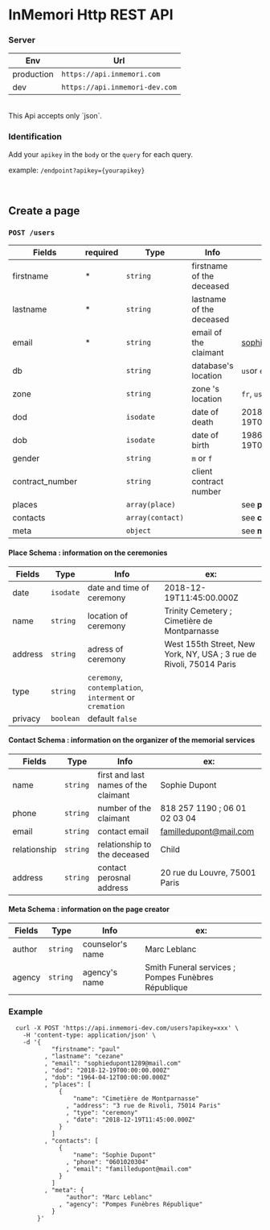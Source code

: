 # InMemori Http REST API  

### Server

| Env        | Url                              |
|------------|----------------------------------|
| production | `https://api.inmemori.com`       |
| dev        | `https://api.inmemori-dev.com`   |

<br/>
This Api accepts only `json`.

### Identification

Add your `apikey` in the `body` or the `query` for each query. 

example: `/endpoint?apikey={yourapikey}`
  
  
<br/>

## Create a page

### `POST /users`


| Fields          | required| Type           | Info                | ex:                            |
|-----------------|---------|----------------|---------------------|--------------------------------|
| firstname       |    *    | `string`       |firstname of the deceased                     |                                |
| lastname        |    *    | `string`       |lastname of the deceased                     |                                |
| email           |    *    | `string`       |email of the claimant                     | sophiedupont1289@mail.com      |
| db             |         | `string`      | database's location       | `us`or `eu`       |
| zone             |         | `string`      | zone 's location       | `fr`, `us`, `mx`,`de`, `es`, `be`, `ch`       |
| dod             |         | `isodate`      | date of death       | 2018-12-19T00:00:00.000Z       |
| dob             |         | `isodate`      | date of birth       | 1986-12-19T00:00:00.000Z       |
| gender          |         | `string`       | `m` or `f`          |                                |
| contract_number          |         | `string`       | client contract number          |                                |
| places          |         | `array(place)` |                     | see **place** schema           |
| contacts        |         | `array(contact)`|                    | see **contact** schema         |
| meta            |         | `object`       |                     | see **meta** schema            |



#### Place Schema : information on the ceremonies


| Fields          | Type           | Info                | ex:                            |
|-----------------|----------------|---------------------|--------------------------------|
| date            | `isodate`      | date and time of ceremony| 2018-12-19T11:45:00.000Z       |
| name            | `string`       | location of ceremony| Trinity Cemetery ; Cimetière de Montparnasse      |
| address         | `string`       | adress of ceremony  | West 155th Street, New York, NY, USA ; 3 rue de Rivoli, 75014 Paris 
| type            | `string`       | `ceremony`, `contemplation`, `interment` or `cremation`|     |
| privacy         | `boolean`      | default `false`     |     |



#### Contact Schema : information on the organizer of the memorial services


| Fields          | Type           | Info                | ex:                            |
|-----------------|----------------|---------------------|--------------------------------|
| name            | `string `      |first and last names of the claimant| Sophie Dupont                  |
| phone           | `string `      |number of the claimant                     |818 257 1190 ; 06 01 02 03 04                     |
| email           | `string `      |contact email        |familledupont@mail.com    |
| relationship    | `string `      |relationship to the deceased      |Child    |
| address         | `string `      | contact perosnal address                     |20 rue du Louvre, 75001 Paris         |



#### Meta Schema : information on the page creator


| Fields          | Type           | Info                | ex:                            |
|-----------------|----------------|---------------------|--------------------------------|
| author          | `string `      | counselor's name    | Marc Leblanc                   |
| agency          | `string `      | agency's name       | Smith Funeral services ; Pompes Funèbres République|



### Example

  ```curl
    curl -X POST 'https://api.inmemori-dev.com/users?apikey=xxx' \
      -H 'content-type: application/json' \
      -d '{ 
              "firstname": "paul"
            , "lastname": "cezane"
            , "email": "sophiedupont1289@mail.com"
            , "dod": "2018-12-19T00:00:00.000Z"
            , "dob": "1964-04-12T00:00:00.000Z"
            , "places": [
                { 
                    "name": "Cimetière de Montparnasse"
                  , "address": "3 rue de Rivoli, 75014 Paris"
                  , "type": "ceremony"
                  , "date": "2018-12-19T11:45:00.000Z"
                }
              ]
            , "contacts": [
                { 
                    "name": "Sophie Dupont"
                  , "phone": "0601020304"
                  , "email": "familledupont@mail.com"
                }
              ] 
            , "meta": {
                  "author": "Marc Leblanc"
                , "agency": "Pompes Funèbres République"
              } 
          }'
  ```
